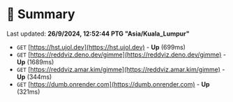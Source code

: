 # 📖 Summary
Last updated: **26/9/2024, 12:52:44 PTG "Asia/Kuala_Lumpur"**

- `GET` [https://hst.ujol.dev](https://hst.ujol.dev) - **Up** (699ms)
- `GET` [https://reddviz.deno.dev/gimme](https://reddviz.deno.dev/gimme) - **Up** (1689ms)
- `GET` [https://reddviz.amar.kim/gimme](https://reddviz.amar.kim/gimme) - **Up** (344ms)
- `GET` [https://dumb.onrender.com](https://dumb.onrender.com) - **Up** (321ms)

